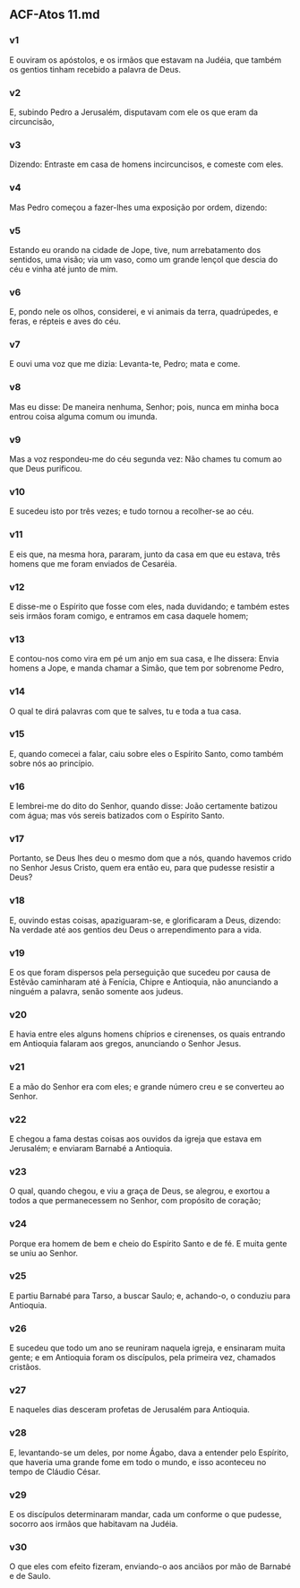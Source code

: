 ## ACF-Atos 11.md
### v1
 E ouviram os apóstolos, e os irmãos que estavam na Judéia, que também os gentios tinham recebido a palavra de Deus.
### v2
 E, subindo Pedro a Jerusalém, disputavam com ele os que eram da circuncisão,
### v3
 Dizendo: Entraste em casa de homens incircuncisos, e comeste com eles.
### v4
 Mas Pedro começou a fazer-lhes uma exposição por ordem, dizendo:
### v5
 Estando eu orando na cidade de Jope, tive, num arrebatamento dos sentidos, uma visão; via um vaso, como um grande lençol que descia do céu e vinha até junto de mim.
### v6
 E, pondo nele os olhos, considerei, e vi animais da terra, quadrúpedes, e feras, e répteis e aves do céu.
### v7
 E ouvi uma voz que me dizia: Levanta-te, Pedro; mata e come.
### v8
 Mas eu disse: De maneira nenhuma, Senhor; pois, nunca em minha boca entrou coisa alguma comum ou imunda.
### v9
 Mas a voz respondeu-me do céu segunda vez: Não chames tu comum ao que Deus purificou.
### v10
 E sucedeu isto por três vezes; e tudo tornou a recolher-se ao céu.
### v11
 E eis que, na mesma hora, pararam, junto da casa em que eu estava, três homens que me foram enviados de Cesaréia.
### v12
 E disse-me o Espírito que fosse com eles, nada duvidando; e também estes seis irmãos foram comigo, e entramos em casa daquele homem;
### v13
 E contou-nos como vira em pé um anjo em sua casa, e lhe dissera: Envia homens a Jope, e manda chamar a Simão, que tem por sobrenome Pedro,
### v14
 O qual te dirá palavras com que te salves, tu e toda a tua casa.
### v15
 E, quando comecei a falar, caiu sobre eles o Espírito Santo, como também sobre nós ao princípio.
### v16
 E lembrei-me do dito do Senhor, quando disse: João certamente batizou com água; mas vós sereis batizados com o Espírito Santo.
### v17
 Portanto, se Deus lhes deu o mesmo dom que a nós, quando havemos crido no Senhor Jesus Cristo, quem era então eu, para que pudesse resistir a Deus?
### v18
 E, ouvindo estas coisas, apaziguaram-se, e glorificaram a Deus, dizendo: Na verdade até aos gentios deu Deus o arrependimento para a vida.
### v19
 E os que foram dispersos pela perseguição que sucedeu por causa de Estêvão caminharam até à Fenícia, Chipre e Antioquia, não anunciando a ninguém a palavra, senão somente aos judeus.
### v20
 E havia entre eles alguns homens chíprios e cirenenses, os quais entrando em Antioquia falaram aos gregos, anunciando o Senhor Jesus.
### v21
 E a mão do Senhor era com eles; e grande número creu e se converteu ao Senhor.
### v22
 E chegou a fama destas coisas aos ouvidos da igreja que estava em Jerusalém; e enviaram Barnabé a Antioquia.
### v23
 O qual, quando chegou, e viu a graça de Deus, se alegrou, e exortou a todos a que permanecessem no Senhor, com propósito de coração;
### v24
 Porque era homem de bem e cheio do Espírito Santo e de fé. E muita gente se uniu ao Senhor.
### v25
 E partiu Barnabé para Tarso, a buscar Saulo; e, achando-o, o conduziu para Antioquia.
### v26
 E sucedeu que todo um ano se reuniram naquela igreja, e ensinaram muita gente; e em Antioquia foram os discípulos, pela primeira vez, chamados cristãos.
### v27
 E naqueles dias desceram profetas de Jerusalém para Antioquia.
### v28
 E, levantando-se um deles, por nome Ágabo, dava a entender pelo Espírito, que haveria uma grande fome em todo o mundo, e isso aconteceu no tempo de Cláudio César.
### v29
 E os discípulos determinaram mandar, cada um conforme o que pudesse, socorro aos irmãos que habitavam na Judéia.
### v30
 O que eles com efeito fizeram, enviando-o aos anciãos por mão de Barnabé e de Saulo.
